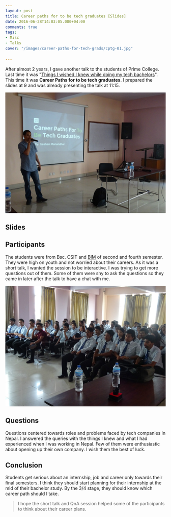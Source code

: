 ```yaml
---
layout: post
title: Career paths for to be tech graduates [Slides]
date: 2016-06-28T14:03:05.000+04:00
comments: true
tags:
- Misc
- Talks
cover: "/images/career-paths-for-tech-grads/cptg-01.jpg"

---
```

After almost 2 years, I gave another talk to the students of Prime College. Last time it was "[Things I wished I knew while doing my tech bachelors](https://geshan.com.np/blog/2014/08/things-i-wished-i-knew-while-doing-my/)". This time it was **Career Paths for to be tech graduates**. I prepared the slides at 9 and was already presenting the talk at 11:15.

<!-- more -->

<img class="center" loading="lazy" src="/images/career-paths-for-tech-grads/cptg-01.jpg" title="Career Paths for tech graduates the talk" alt="Career Paths for tech graduates the talk">

## Slides

<script async class="speakerdeck-embed" data-id="d2961b06460a443c8e13535d8add0260" data-ratio="1.77777777777778" src="//speakerdeck.com/assets/embed.js"></script>

## Participants

The students were from Bsc. CSIT and [BIM](https://edusanjal.com/course/bachelor-of-information-management-bim-tribhuvan-university/) of second and fourth semester. They were high on youth and not worried about their careers. As it was a short talk, I wanted the session to be interactive. I was trying to get more questions out of them. Some of them were shy to ask the questions so they came in later after the talk to have a chat with me.

<img class="center" loading="lazy" src="/images/career-paths-for-tech-grads/cptg-02.jpg" title="Career Paths for tech graduates the participants" alt="Career Paths for tech graduates the participants">

## Questions

Questions centered towards roles and problems faced by tech companies in Nepal. I answered the queries with the things I knew and what I had experienced when I was working in Nepal. Few of them were enthusiastic about opening up their own company. I wish them the best of luck.

## Conclusion

Students get serious about an internship, job and career only towards their final semesters. I think they should start planning for their internship at the mid of their bachelor study. By the 3/4 stage, they should know which career path should I take.

> I hope the short talk and QnA session helped some of the participants to think about their career plans.